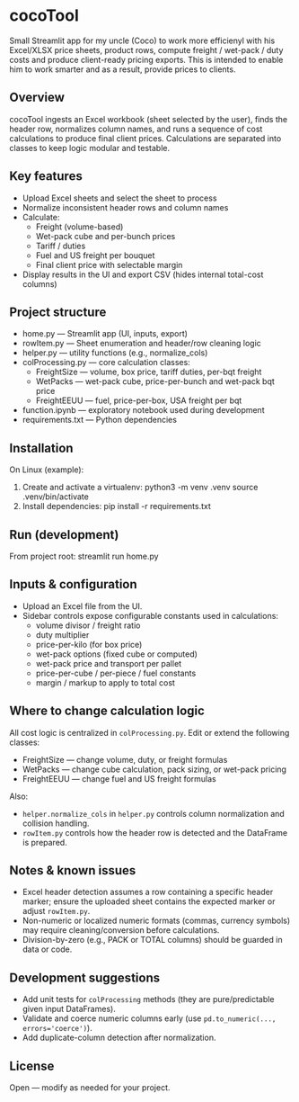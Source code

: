 # cocoTool

Small Streamlit app for my uncle (Coco) to work more efficienyl  with his Excel/XLSX price sheets, product rows, compute freight / wet-pack / duty costs and produce client-ready pricing exports. This is intended to enable him to work smarter and as a result, provide prices to clients. 

## Overview
cocoTool ingests an Excel workbook (sheet selected by the user), finds the header row, normalizes column names, and runs a sequence of cost calculations to produce final client prices. Calculations are separated into classes to keep logic modular and testable.

## Key features
- Upload Excel sheets and select the sheet to process
- Normalize inconsistent header rows and column names
- Calculate:
  - Freight (volume-based)
  - Wet-pack cube and per-bunch prices
  - Tariff / duties
  - Fuel and US freight per bouquet
  - Final client price with selectable margin
- Display results in the UI and export CSV (hides internal total-cost columns)

## Project structure
- home.py — Streamlit app (UI, inputs, export)
- rowItem.py — Sheet enumeration and header/row cleaning logic
- helper.py — utility functions (e.g., normalize_cols)
- colProcessing.py — core calculation classes:
  - FreightSize — volume, box price, tariff duties, per-bqt freight
  - WetPacks — wet-pack cube, price-per-bunch and wet-pack bqt price
  - FreightEEUU — fuel, price-per-box, USA freight per bqt
- function.ipynb — exploratory notebook used during development
- requirements.txt — Python dependencies

## Installation
On Linux (example):
1. Create and activate a virtualenv:
   python3 -m venv .venv
   source .venv/bin/activate
2. Install dependencies:
   pip install -r requirements.txt

## Run (development)
From project root:
streamlit run home.py

## Inputs & configuration
- Upload an Excel file from the UI.
- Sidebar controls expose configurable constants used in calculations:
  - volume divisor / freight ratio
  - duty multiplier
  - price-per-kilo (for box price)
  - wet-pack options (fixed cube or computed)
  - wet-pack price and transport per pallet
  - price-per-cube / per-piece / fuel constants
  - margin / markup to apply to total cost

## Where to change calculation logic
All cost logic is centralized in `colProcessing.py`. Edit or extend the following classes:
- FreightSize — change volume, duty, or freight formulas
- WetPacks — change cube calculation, pack sizing, or wet-pack pricing
- FreightEEUU — change fuel and US freight formulas

Also:
- `helper.normalize_cols` in `helper.py` controls column normalization and collision handling.
- `rowItem.py` controls how the header row is detected and the DataFrame is prepared.

## Notes & known issues
- Excel header detection assumes a row containing a specific header marker; ensure the uploaded sheet contains the expected marker or adjust `rowItem.py`.
- Non-numeric or localized numeric formats (commas, currency symbols) may require cleaning/conversion before calculations.
- Division-by-zero (e.g., PACK or TOTAL columns) should be guarded in data or code.

## Development suggestions
- Add unit tests for `colProcessing` methods (they are pure/predictable given input DataFrames).
- Validate and coerce numeric columns early (use `pd.to_numeric(..., errors='coerce')`).
- Add duplicate-column detection after normalization.

## License
Open — modify as needed for your project.
